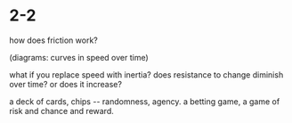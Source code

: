 # 2-2

how does friction work?

(diagrams: curves in speed over time)

what if you replace speed with inertia? does resistance to change diminish over time? or does it increase?

a deck of cards, chips -- randomness, agency. a betting game, a game of risk and chance and reward.

